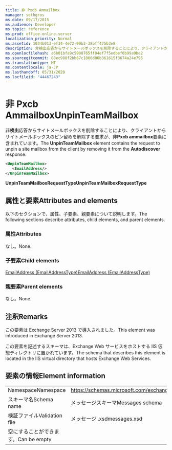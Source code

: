 ```yaml
---
title: 非 Pxcb Ammailbox
manager: sethgros
ms.date: 09/17/2015
ms.audience: Developer
ms.topic: reference
ms.prod: office-online-server
localization_priority: Normal
ms.assetid: 1034b013-ef34-4e72-99b3-38bff475b3e8
description: 非検出応答からサイトメールボックスを削除することにより、クライアントからサイトメールボックスのピン留めを解除する要求が、非 Pxcb Ammailbox 要素に含まれています。
ms.openlocfilehash: a6b01bfa9c5908765ff04ef7f5edbef0b99a9be2
ms.sourcegitcommit: 88ec988f2bb67c1866d06b361615f3674a24e795
ms.translationtype: MT
ms.contentlocale: ja-JP
ms.lasthandoff: 05/31/2020
ms.locfileid: "44467243"
---
```

# <a name="unpinteammailbox"></a><span data-ttu-id="01908-103">非 Pxcb Ammailbox</span><span class="sxs-lookup"><span data-stu-id="01908-103">UnpinTeamMailbox</span></span>

<span data-ttu-id="01908-104">非**検出**応答からサイトメールボックスを削除することにより、クライアントからサイトメールボックスのピン留めを解除する要求が、非**Pxcb ammailbox**要素に含まれています。</span><span class="sxs-lookup"><span data-stu-id="01908-104">The **UnpinTeamMailbox** element contains the request to unpin a site mailbox from the client by removing it from the **Autodiscover** response.</span></span> 
  
```XML
<UnpinTeamMailbox>
   <EmailAddress/>
</UnpinTeamMailbox>
```

 <span data-ttu-id="01908-105">**UnpinTeamMailboxRequestType**</span><span class="sxs-lookup"><span data-stu-id="01908-105">**UnpinTeamMailboxRequestType**</span></span>
## <a name="attributes-and-elements"></a><span data-ttu-id="01908-106">属性と要素</span><span class="sxs-lookup"><span data-stu-id="01908-106">Attributes and elements</span></span>

<span data-ttu-id="01908-107">以下のセクションで、属性、子要素、親要素について説明します。</span><span class="sxs-lookup"><span data-stu-id="01908-107">The following sections describe attributes, child elements, and parent elements.</span></span>
  
### <a name="attributes"></a><span data-ttu-id="01908-108">属性</span><span class="sxs-lookup"><span data-stu-id="01908-108">Attributes</span></span>

<span data-ttu-id="01908-109">なし。</span><span class="sxs-lookup"><span data-stu-id="01908-109">None.</span></span>
  
### <a name="child-elements"></a><span data-ttu-id="01908-110">子要素</span><span class="sxs-lookup"><span data-stu-id="01908-110">Child elements</span></span>

[<span data-ttu-id="01908-111">EmailAddress (EmailAddressType)</span><span class="sxs-lookup"><span data-stu-id="01908-111">EmailAddress (EmailAddressType)</span></span>](emailaddress-emailaddresstype.md)
  
### <a name="parent-elements"></a><span data-ttu-id="01908-112">親要素</span><span class="sxs-lookup"><span data-stu-id="01908-112">Parent elements</span></span>

<span data-ttu-id="01908-113">なし。</span><span class="sxs-lookup"><span data-stu-id="01908-113">None.</span></span>
  
## <a name="remarks"></a><span data-ttu-id="01908-114">注釈</span><span class="sxs-lookup"><span data-stu-id="01908-114">Remarks</span></span>

<span data-ttu-id="01908-115">この要素は Exchange Server 2013 で導入されました。</span><span class="sxs-lookup"><span data-stu-id="01908-115">This element was introduced in Exchange Server 2013.</span></span>
  
<span data-ttu-id="01908-116">この要素を記述するスキーマは、Exchange Web サービスをホストする IIS 仮想ディレクトリに置かれています。</span><span class="sxs-lookup"><span data-stu-id="01908-116">The schema that describes this element is located in the IIS virtual directory that hosts Exchange Web Services.</span></span>
  
## <a name="element-information"></a><span data-ttu-id="01908-117">要素の情報</span><span class="sxs-lookup"><span data-stu-id="01908-117">Element information</span></span>

|||
|:-----|:-----|
|<span data-ttu-id="01908-118">Namespace</span><span class="sxs-lookup"><span data-stu-id="01908-118">Namespace</span></span>  <br/> |https://schemas.microsoft.com/exchange/services/2006/messages  <br/> |
|<span data-ttu-id="01908-119">スキーマ名</span><span class="sxs-lookup"><span data-stu-id="01908-119">Schema name</span></span>  <br/> |<span data-ttu-id="01908-120">メッセージスキーマ</span><span class="sxs-lookup"><span data-stu-id="01908-120">Messages schema</span></span>  <br/> |
|<span data-ttu-id="01908-121">検証ファイル</span><span class="sxs-lookup"><span data-stu-id="01908-121">Validation file</span></span>  <br/> |<span data-ttu-id="01908-122">メッセージ .xsd</span><span class="sxs-lookup"><span data-stu-id="01908-122">messages.xsd</span></span>  <br/> |
|<span data-ttu-id="01908-123">空にすることができます。</span><span class="sxs-lookup"><span data-stu-id="01908-123">Can be empty</span></span>  <br/> ||
   

